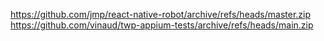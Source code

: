https://github.com/jmp/react-native-robot/archive/refs/heads/master.zip
https://github.com/vinaud/twp-appium-tests/archive/refs/heads/main.zip
